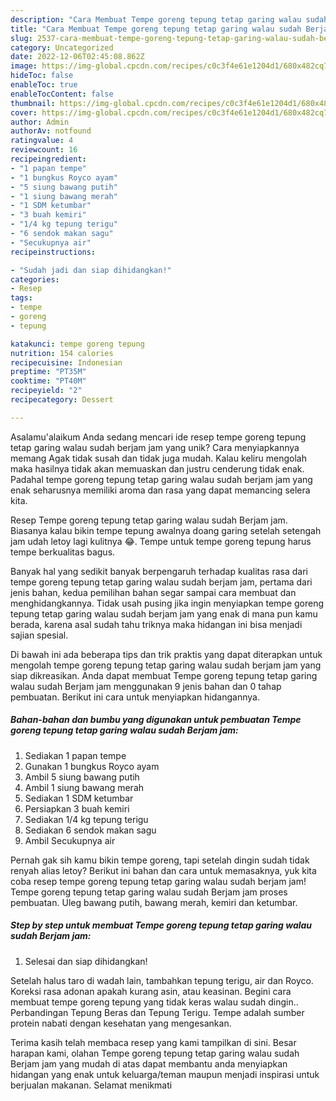 ```yaml
---
description: "Cara Membuat Tempe goreng tepung tetap garing walau sudah Berjam jam{ yang Enak"
title: "Cara Membuat Tempe goreng tepung tetap garing walau sudah Berjam jam{ yang Enak"
slug: 2537-cara-membuat-tempe-goreng-tepung-tetap-garing-walau-sudah-berjam-jam-yang-enak
category: Uncategorized
date: 2022-12-06T02:45:08.862Z
image: https://img-global.cpcdn.com/recipes/c0c3f4e61e1204d1/680x482cq70/tempe-goreng-tepung-tetap-garing-walau-sudah-berjam-jam-foto-resep-utama.jpg
hideToc: false
enableToc: true
enableTocContent: false
thumbnail: https://img-global.cpcdn.com/recipes/c0c3f4e61e1204d1/680x482cq70/tempe-goreng-tepung-tetap-garing-walau-sudah-berjam-jam-foto-resep-utama.jpg
cover: https://img-global.cpcdn.com/recipes/c0c3f4e61e1204d1/680x482cq70/tempe-goreng-tepung-tetap-garing-walau-sudah-berjam-jam-foto-resep-utama.jpg
author: Admin
authorAv: notfound
ratingvalue: 4
reviewcount: 16
recipeingredient:
- "1 papan tempe"
- "1 bungkus Royco ayam"
- "5 siung bawang putih"
- "1 siung bawang merah"
- "1 SDM ketumbar"
- "3 buah kemiri"
- "1/4 kg tepung terigu"
- "6 sendok makan sagu"
- "Secukupnya air"
recipeinstructions:

- "Sudah jadi dan siap dihidangkan!"
categories:
- Resep
tags:
- tempe
- goreng
- tepung

katakunci: tempe goreng tepung 
nutrition: 154 calories
recipecuisine: Indonesian
preptime: "PT35M"
cooktime: "PT40M"
recipeyield: "2"
recipecategory: Dessert

---
```



Asalamu'alaikum Anda sedang mencari ide resep tempe goreng tepung tetap garing walau sudah berjam jam yang unik? Cara menyiapkannya memang Agak tidak susah dan tidak juga mudah. Kalau keliru mengolah maka hasilnya tidak akan memuaskan dan justru cenderung tidak enak. Padahal tempe goreng tepung tetap garing walau sudah berjam jam yang enak seharusnya memiliki aroma dan rasa yang dapat memancing selera kita.


Resep Tempe goreng tepung tetap garing walau sudah Berjam jam. Biasanya kalau bikin tempe tepung awalnya doang garing setelah setengah jam udah letoy lagi kulitnya 😂. Tempe untuk tempe goreng tepung harus tempe berkualitas bagus.

Banyak hal yang sedikit banyak berpengaruh terhadap kualitas rasa dari tempe goreng tepung tetap garing walau sudah berjam jam, pertama dari jenis bahan, kedua pemilihan bahan segar sampai cara membuat dan menghidangkannya. Tidak usah pusing jika ingin menyiapkan tempe goreng tepung tetap garing walau sudah berjam jam yang enak di mana pun kamu berada, karena asal sudah tahu triknya maka hidangan ini bisa menjadi sajian spesial.


Di bawah ini ada beberapa tips dan trik praktis yang dapat diterapkan untuk mengolah tempe goreng tepung tetap garing walau sudah berjam jam yang siap dikreasikan. Anda dapat membuat Tempe goreng tepung tetap garing walau sudah Berjam jam menggunakan 9 jenis bahan dan 0 tahap pembuatan. Berikut ini cara untuk menyiapkan hidangannya.

<!--inarticleads1-->

##### Bahan-bahan dan bumbu yang digunakan untuk pembuatan Tempe goreng tepung tetap garing walau sudah Berjam jam:

1. Sediakan 1 papan tempe
1. Gunakan 1 bungkus Royco ayam
1. Ambil 5 siung bawang putih
1. Ambil 1 siung bawang merah
1. Sediakan 1 SDM ketumbar
1. Persiapkan 3 buah kemiri
1. Sediakan 1/4 kg tepung terigu
1. Sediakan 6 sendok makan sagu
1. Ambil Secukupnya air


Pernah gak sih kamu bikin tempe goreng, tapi setelah dingin sudah tidak renyah alias letoy? Berikut ini bahan dan cara untuk memasaknya, yuk kita coba resep tempe goreng tepung tetap garing walau sudah berjam jam! Tempe goreng tepung tetap garing walau sudah Berjam jam proses pembuatan. Uleg bawang putih, bawang merah, kemiri dan ketumbar. 

<!--inarticleads2-->

##### Step by step untuk membuat Tempe goreng tepung tetap garing walau sudah Berjam jam:


1. Selesai dan siap dihidangkan!

Setelah halus taro di wadah lain, tambahkan tepung terigu, air dan Royco. Koreksi rasa adonan apakah kurang asin, atau keasinan. Begini cara membuat tempe goreng tepung yang tidak keras walau sudah dingin.. Perbandingan Tepung Beras dan Tepung Terigu. Tempe adalah sumber protein nabati dengan kesehatan yang mengesankan. 

Terima kasih telah membaca resep yang kami tampilkan di sini. Besar harapan kami, olahan Tempe goreng tepung tetap garing walau sudah Berjam jam yang mudah di atas dapat membantu anda menyiapkan hidangan yang enak untuk keluarga/teman maupun menjadi inspirasi untuk berjualan makanan. Selamat menikmati
